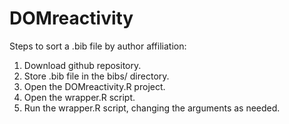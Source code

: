 # DOMreactivity

Steps to sort a .bib file by author affiliation:

1. Download github repository.
2. Store .bib file in the bibs/ directory.
3. Open the DOMreactivity.R project.
4. Open the wrapper.R script.
5. Run the wrapper.R script, changing the arguments as needed. 
